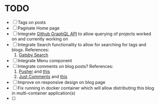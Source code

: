 # TODO

- [ ] Tags on posts
- [ ] Paginate Home page
- [ ] Integrate [Github GraphQL API](https://developer.github.com/v4/) to allow querying of projects worked on and currently working on
- [ ] Integrate Search functionality to allow for searching for tags and blogs. 
    References:
    1. [Gatsby Search](https://www.gatsbyjs.org/docs/adding-search/)
- [ ] Integrate Menu component
- [ ] Integrate comments on blog posts?
     References:
     1. [Pusher](https://pusher.com/tutorials/realtime-comments-gatsby-blog) and [this](https://codeburst.io/create-a-live-comment-feed-with-pusher-and-gatsby-react-graphql-node-js-3db043d4916)
     2. [Just Comments](https://just-comments.com/pricing.html) and [this](https://60devs.com/add-comments-to-your-gatsbyjs-blog-within-two-minutes.html)
- [ ] Improve on responsive design on blog page
- [ ] Fix running in docker container which will allow distributing this blog in multi-container application(s)
- [ ] 